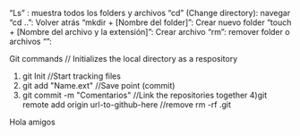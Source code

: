 “Ls” : muestra todos los folders y archivos
“cd” (Change directory): navegar 
“cd ..”: Volver atrás
“mkdir + [Nombre del folder]”: Crear nuevo folder
“touch + [Nombre del archivo y la extensión]”: Crear archivo
“rm”: remover folder o archivos
“”:

Git commands
// Initializes the local directory as a respository
1) git Init
//Start tracking files
2) git add "Name.ext"
//Save point (commit)
3) git commit -m "Comentarios"
//Link the repositories together
4)git remote add origin url-to-github-here
//remove 
rm -rf .git

Hola amigos